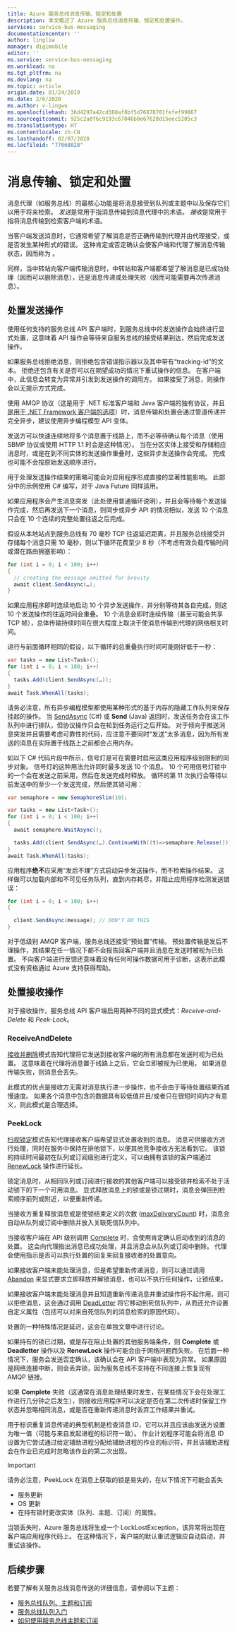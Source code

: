 ```yaml
---
title: Azure 服务总线消息传输、锁定和处置
description: 本文概述了 Azure 服务总线消息传输、锁定和处置操作。
services: service-bus-messaging
documentationcenter: ''
author: lingliw
manager: digimobile
editor: ''
ms.service: service-bus-messaging
ms.workload: na
ms.tgt_pltfrm: na
ms.devlang: na
ms.topic: article
origin.date: 01/24/2019
ms.date: 2/6/2020
ms.author: v-lingwu
ms.openlocfilehash: 36d4297a42cd388af8bf5d76878781fefef99867
ms.sourcegitcommit: 925c2a0f6c9193c67046b0e67628d15eec5205c3
ms.translationtype: HT
ms.contentlocale: zh-CN
ms.lasthandoff: 02/07/2020
ms.locfileid: "77068028"
---
```

# <a name="message-transfers-locks-and-settlement"></a>消息传输、锁定和处置

消息代理（如服务总线）的最核心功能是将消息接受到队列或主题中以及保存它们以用于将来检索。 *发送*是常用于指消息传输到消息代理中的术语。 *接收*是常用于指将消息传输到检索客户端的术语。

当客户端发送消息时，它通常希望了解消息是否正确传输到代理并由代理接受，或是否发生某种形式的错误。 这种肯定或否定确认会使客户端和代理了解消息传输状态，因而称为  。

同样，当中转站向客户端传输消息时，中转站和客户端都希望了解消息是已成功处理（因而可以删除消息），还是消息传递或处理失败（因而可能需要再次传递消息）。

## <a name="settling-send-operations"></a>处置发送操作

使用任何支持的服务总线 API 客户端时，到服务总线中的发送操作会始终进行显式处置，这意味着 API 操作会等待来自服务总线的接受结果到达，然后完成发送操作。

如果服务总线拒绝消息，则拒绝包含错误指示器以及其中带有“tracking-id”的文本。 拒绝还包含有关是否可以在期望成功的情况下重试操作的信息。 在客户端中，此信息会转变为异常并引发到发送操作的调用方。 如果接受了消息，则操作会以无提示方式完成。

使用 AMQP 协议（这是用于 .NET 标准客户端和 Java 客户端的独有协议，并且[是用于 .NET Framework 客户端的选项](service-bus-amqp-dotnet.md)）时，消息传输和处置会通过管道传递并完全异步，建议使用异步编程模型 API 变体。

发送方可以快速连续地将多个消息置于线路上，而不必等待确认每个消息（使用 SBMP 协议或使用 HTTP 1.1 时会是这种情况）。 当在分区实体上接受和存储相应消息时，或是在到不同实体的发送操作重叠时，这些异步发送操作会完成。 完成也可能不会按原始发送顺序进行。

用于处理发送操作结果的策略可能会对应用程序形成直接的显著性能影响。 此部分中的示例使用 C# 编写，对于 Java Future 同样适用。

如果应用程序会产生消息突发（此处使用普通循环说明），并且会等待每个发送操作完成，然后再发送下一个消息，则同步或异步 API 的情况相似，发送 10 个消息只会在 10 个连续的完整处置往返之后完成。

假设从本地站点到服务总线有 70 毫秒 TCP 往返延迟距离，并且服务总线接受并存储每个消息只需 10 毫秒，则以下循环花费至少 8 秒（不考虑有效负载传输时间或潜在路由拥塞影响）：

```csharp
for (int i = 0; i < 100; i++)
{
  // creating the message omitted for brevity
  await client.SendAsync(…);
}
```

如果应用程序即时连续地启动 10 个异步发送操作，并分别等待其各自完成，则这 10 个发送操作的往返时间会重叠。 10 个消息会即时连续传输（甚至可能会共享 TCP 帧），总体传输持续时间在很大程度上取决于使消息传输到代理的网络相关时间。

进行与前面循环相同的假设，以下循环的总重叠执行时间可能刚好低于一秒：

```csharp
var tasks = new List<Task>();
for (int i = 0; i < 100; i++)
{
  tasks.Add(client.SendAsync(…));
}
await Task.WhenAll(tasks);
```

请务必注意，所有异步编程模型都使用某种形式的基于内存的隐藏工作队列来保存挂起的操作。 当 [SendAsync](/dotnet/api/microsoft.azure.servicebus.queueclient.sendasync#Microsoft_Azure_ServiceBus_QueueClient_SendAsync_Microsoft_Azure_ServiceBus_Message_) (C#) 或 **Send** (Java) 返回时，发送任务会在该工作队列中进行排队，但协议操作只会在轮到任务运行之后开始。 对于倾向于推送消息突发并且需要考虑可靠性的代码，应注意不要同时“发送”太多消息，因为所有发送的消息在实际置于线路上之前都会占用内存。

如以下 C# 代码片段中所示，信号灯是可在需要时启用这类应用程序级别限制的同步对象。 信号灯的这种用法允许同时最多发送 10 个消息。 10 个可用信号灯锁中的一个会在发送之前采用，然后在发送完成时释放。 循环的第 11 次执行会等待以前发送中的至少一个发送完成，然后使其锁可用：

```csharp
var semaphore = new SemaphoreSlim(10);

var tasks = new List<Task>();
for (int i = 0; i < 100; i++)
{
  await semaphore.WaitAsync();

  tasks.Add(client.SendAsync(…).ContinueWith((t)=>semaphore.Release()));
}
await Task.WhenAll(tasks);
```

应用程序**绝不**应采用“发后不理”方式启动异步发送操作，而不检索操作结果。 这样做可以加载内部和不可见任务队列，直到内存耗尽，并阻止应用程序检测发送错误：

```csharp
for (int i = 0; i < 100; i++)
{

  client.SendAsync(message); // DON'T DO THIS
}
```

对于低级别 AMQP 客户端，服务总线还接受“预处置”传输。 预处置传输是发后不理操作，其结果在任一情况下都不会报告回客户端并且消息在发送时被视为已处置。 不向客户端进行反馈还意味着没有任何可操作数据可用于诊断，这表示此模式没有资格通过 Azure 支持获得帮助。

## <a name="settling-receive-operations"></a>处置接收操作

对于接收操作，服务总线 API 客户端启用两种不同的显式模式：*Receive-and-Delete* 和 *Peek-Lock*。

### <a name="receiveanddelete"></a>ReceiveAndDelete

[接收并删除](/dotnet/api/microsoft.servicebus.messaging.receivemode)模式告知代理将它发送到接收客户端的所有消息都在发送时视为已处置。 这意味着在代理将消息置于线路上之后，它会立即被视为已使用。 如果消息传输失败，则消息会丢失。

此模式的优点是接收方无需对消息执行进一步操作，也不会由于等待处置结果而减慢速度。 如果各个消息中包含的数据具有较低值并且/或者只在很短时间内才有意义，则此模式是合理选择。

### <a name="peeklock"></a>PeekLock

[扫视锁定](/dotnet/api/microsoft.servicebus.messaging.receivemode)模式告知代理接收客户端希望显式处置收到的消息。 消息可供接收方进行处理，同时在服务中保持在排他锁下，以便其他竞争接收方无法看到它。 该锁的持续时间最初在队列或订阅级别进行定义，可以由拥有该锁的客户端通过 [RenewLock](/dotnet/api/microsoft.azure.servicebus.core.messagereceiver.renewlockasync#Microsoft_Azure_ServiceBus_Core_MessageReceiver_RenewLockAsync_System_String_) 操作进行延长。

锁定消息时，从相同队列或订阅进行接收的其他客户端可以接受锁并检索不处于活动锁下的下一个可用消息。 显式释放消息上的锁或是锁过期时，消息会弹回到检索顺序前列或附近，以便重新传递。

当接收方重复释放消息或是使锁结束定义的次数 ([maxDeliveryCount](/dotnet/api/microsoft.servicebus.messaging.queuedescription.maxdeliverycount#Microsoft_ServiceBus_Messaging_QueueDescription_MaxDeliveryCount)) 时，消息会自动从队列或订阅中删除并放入关联死信队列中。

当接收客户端在 API 级别调用 [Complete](/dotnet/api/microsoft.servicebus.messaging.queueclient.complete#Microsoft_ServiceBus_Messaging_QueueClient_Complete_System_Guid_) 时，会使用肯定确认启动收到的消息的处置。 这会向代理指出消息已成功处理，并且消息会从队列或订阅中删除。 代理会使用指示是否可以执行处置的回复来回复接收者的处置意向。

如果接收客户端未能处理消息，但是希望重新传递消息，则可以通过调用 [Abandon](/dotnet/api/microsoft.servicebus.messaging.queueclient.abandon) 来显式要求立即释放并解锁消息，也可以不执行任何操作，让锁结束。

如果接收客户端未能处理消息并且知道重新传递消息并重试操作将不起作用，则可以拒绝消息，这会通过调用 [DeadLetter](/dotnet/api/microsoft.servicebus.messaging.queueclient.deadletter) 将它移动到死信队列中，从而还允许设置自定义属性（包括可以对来自死信队列的消息检索的原因代码）。

处置的一种特殊情况是延迟，这会在单独文章中进行讨论。

如果持有的锁已过期，或是存在阻止处置的其他服务端条件，则 **Complete** 或 **Deadletter** 操作以及 **RenewLock** 操作可能会由于网络问题而失败。 在后面一种情况下，服务会发送否定确认，该确认会在 API 客户端中表现为异常。 如果原因是网络连接中断，则会丢弃锁，因为服务总线不支持在不同连接上恢复现有 AMQP 链接。

如果 **Complete** 失败（这通常在消息处理结束时发生，在某些情况下会在处理工作进行几分钟之后发生），则接收应用程序可以决定是否在第二次传递时保留工作状态并忽略相同消息，或是否在重新传递消息时丢弃工作结果并重试。

用于标识重复消息传递的典型机制是检查消息 ID，它可以并且应该由发送方设置为唯一值（可能与来自发起进程的标识符一致）。 作业计划程序可能会将消息 ID 设置为它尝试通过给定辅助进程分配给辅助进程的作业的标识符，并且该辅助进程会在作业已完成时忽略该作业的第二次出现。

> [!IMPORTANT]
> 请务必注意，PeekLock 在消息上获取的锁是易失的，在以下情况下可能会丢失
>   * 服务更新
>   * OS 更新
>   * 在持有锁时更改实体（队列、主题、订阅）的属性。
>
> 当锁丢失时，Azure 服务总线将生成一个 LockLostException，该异常将出现在客户端应用程序代码上。 在这种情况下，客户端的默认重试逻辑应自动启动，并重试该操作。

## <a name="next-steps"></a>后续步骤

若要了解有关服务总线消息传送的详细信息，请参阅以下主题：

* [服务总线队列、主题和订阅](service-bus-queues-topics-subscriptions.md)
* [服务总线队列入门](service-bus-dotnet-get-started-with-queues.md)
* [如何使用服务总线主题和订阅](service-bus-dotnet-how-to-use-topics-subscriptions.md)
